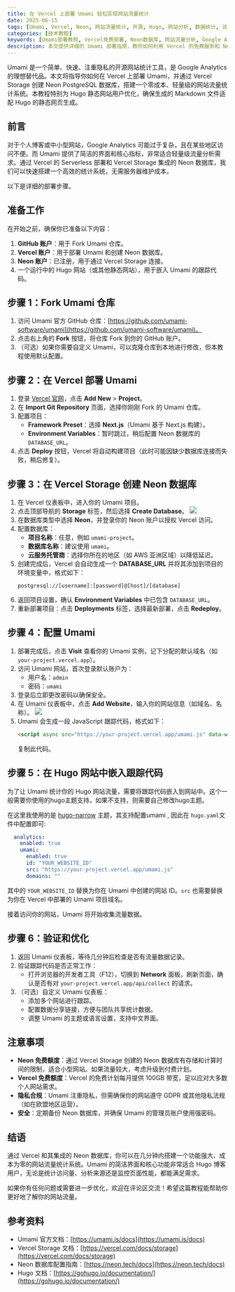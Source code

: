 ```yaml
---
title: 在 Vercel 上部署 Umami 轻松实现网站流量统计
date: 2025-06-15
tags: [Umami, Vercel, Neon, 网站流量统计, 开源, Hugo, 网站分析, 数据统计, 访客统计, Google Analytics替代品, PostgreSQL, 零成本部署]
categories: [技术教程]
keywords: [Umami部署教程, Vercel免费部署, Neon数据库, 网站流量分析, Google Analytics替代方案, 开源统计工具, Hugo博客统计, 零成本建站, 网站访问量统计, 数据隐私保护]
description: 本文提供详细的 Umami 部署指南，教你如何利用 Vercel 的免费服务和 Neon PostgreSQL 数据库，快速搭建一个注重隐私的网站访问量统计系统。这个零成本解决方案特别适合个人博客和中小型网站，提供了比 Google Analytics 更轻量、更注重隐私的统计服务。通过 Vercel 的 Serverless 架构，你可以轻松实现网站流量监控，且完全兼容 Hugo 等静态网站。
---
```


Umami 是一个简单、快速、注重隐私的开源网站统计工具，是 Google Analytics 的理想替代品。本文将指导你如何在 Vercel 上部署 Umami，并通过 Vercel Storage 创建 Neon PostgreSQL 数据库，搭建一个零成本、轻量级的网站流量统计系统。本教程特别为 Hugo 静态网站用户优化，确保生成的 Markdown 文件适配 Hugo 的静态网页生成。

## 前言

对于个人博客或中小型网站，Google Analytics 可能过于复杂，且在某些地区访问不便。而 Umami 提供了简洁的界面和核心指标，非常适合轻量级流量分析需求。通过 Vercel 的 Serverless 部署和 Vercel Storage 集成的 Neon 数据库，我们可以快速搭建一个高效的统计系统，无需服务器维护成本。

以下是详细的部署步骤。

## 准备工作

在开始之前，确保你已准备以下内容：

1. **GitHub 账户**：用于 Fork Umami 仓库。
2. **Vercel 账户**：用于部署 Umami 和创建 Neon 数据库。
3. **Neon 账户**：已注册，用于通过 Vercel Storage 连接。
4. 一个运行中的 Hugo 网站（或其他静态网站），用于嵌入 Umami 的跟踪代码。

## 步骤 1：Fork Umami 仓库

1. 访问 Umami 官方 GitHub 仓库：[https://github.com/umami-software/umami](https://github.com/umami-software/umami)。
2. 点击右上角的 **Fork** 按钮，将仓库 Fork 到你的 GitHub 账户。
3. （可选）如果你需要自定义 Umami，可以克隆仓库到本地进行修改，但本教程使用默认配置。

## 步骤 2：在 Vercel 部署 Umami

1. 登录 [Vercel 官网](https://vercel.com/)，点击 **Add New** > **Project**。
2. 在 **Import Git Repository** 页面，选择你刚刚 Fork 的 Umami 仓库。
3. 配置项目：
   - **Framework Preset**：选择 **Next.js**（Umami 基于 Next.js 构建）。
   - **Environment Variables**：暂时跳过，稍后配置 Neon 数据库的 `DATABASE_URL`。
4. 点击 **Deploy** 按钮，Vercel 将自动构建项目（此时可能因缺少数据库连接而失败，稍后修复）。

## 步骤 3：在 Vercel Storage 创建 Neon 数据库

1. 在 Vercel 仪表板中，进入你的 Umami 项目。
2. 点击顶部导航的 **Storage** 标签，然后选择 **Create Database**。
![](https://img.music-poster.art/2025/06/cba773362305001171fb5d0defb4f960.png)
3. 在数据库类型中选择 **Neon**，并登录你的 Neon 账户以授权 Vercel 访问。
4. 配置数据库：
   - **项目名称**：任意，例如 `umami-project`。
   - **数据库名称**：建议使用 `umami`。
   - **云服务托管商**：选择你所在的地区（如 AWS 亚洲区域）以降低延迟。
5. 创建完成后，Vercel 会自动生成一个 **DATABASE_URL** 并将其添加到项目的环境变量中，格式如下：
   ```
   postgresql://[username]:[password]@[host]/[database]
   ```
6. 返回项目设置，确认 **Environment Variables** 中已包含 `DATABASE_URL`。
7. 重新部署项目：点击 **Deployments** 标签，选择最新部署，点击 **Redeploy**。

## 步骤 4：配置 Umami

1. 部署完成后，点击 **Visit** 查看你的 Umami 实例，记下分配的默认域名（如 `your-project.vercel.app`）。
2. 访问 Umami 网站，首次登录默认账户为：
   - 用户名：`admin`
   - 密码：`umami`
3. 登录后立即更改密码以确保安全。
4. 在 Umami 仪表板中，点击 **Add Website**，输入你的网站信息（如域名、名称）。
![](https://img.music-poster.art/2025/06/2b0b37c13001ea761ffcd370f170defc.png)
5. Umami 会生成一段 JavaScript 跟踪代码，格式如下：
   ```html
   <script async src="https://your-project.vercel.app/umami.js" data-website-id="YOUR_WEBSITE_ID"></script>
   ```
   复制此代码。

## 步骤 5：在 Hugo 网站中嵌入跟踪代码

为了让 Umami 统计你的 Hugo 网站流量，需要将跟踪代码嵌入到网站中。这个一般需要你使用的hugo主题支持，如果不支持，则需要自己修改hugo主题。

在这里我使用的是 [hugo-narrow](https://github.com/luizdepra/hugo-narrow) 主题，其支持配置umami , 因此在 `hugo.yaml`文件中配置即可:
```yaml
  analytics:
    enabled: true
    umami: 
      enabled: true
      id: "YOUR_WEBSITE_ID"
      src: "https://your-project.vercel.app/umami.js"
      domains: ""
```
其中的 `YOUR_WEBSITE_ID` 替换为你在 Umami 中创建的网站 ID。`src` 也需要替换为你在 Vercel 中部署的 Umami 项目域名。

接着访问你的网站，Umami 将开始收集流量数据。

## 步骤 6：验证和优化

1. 返回 Umami 仪表板，等待几分钟后检查是否有流量数据记录。
2. 验证跟踪代码是否正常工作：
   - 打开浏览器的开发者工具（F12），切换到 **Network** 面板，刷新页面，确认是否有对 `your-project.vercel.app/api/collect` 的请求。
3. （可选）自定义 Umami 仪表板：
   - 添加多个网站进行跟踪。
   - 配置数据分享链接，方便与团队共享统计数据。
   - 调整 Umami 的主题或语言设置，支持中文界面。

## 注意事项

- **Neon 免费额度**：通过 Vercel Storage 创建的 Neon 数据库有存储和计算时间的限制，适合小型网站。如果流量较大，考虑升级到付费计划。
- **Vercel 免费额度**：Vercel 的免费计划每月提供 100GB 带宽，足以应对大多数个人网站需求。
- **隐私合规**：Umami 注重隐私，但需确保你的网站遵守 GDPR 或其他隐私法规（如在欧盟地区运营）。
- **安全**：定期备份 Neon 数据库，并确保 Umami 的管理员账户使用强密码。

## 结语

通过 Vercel 和其集成的 Neon 数据库，你可以在几分钟内搭建一个功能强大、成本为零的网站流量统计系统。Umami 的简洁界面和核心功能非常适合 Hugo 博客用户，无论是统计访问量、分析来源还是监控页面性能，都能满足需求。

如果你有任何问题或需要进一步优化，欢迎在评论区交流！希望这篇教程能帮助你更好地了解你的网站流量。

## 参考资料

- Umami 官方文档：[https://umami.is/docs](https://umami.is/docs)
- Vercel Storage 文档：[https://vercel.com/docs/storage](https://vercel.com/docs/storage)
- Neon 数据库配置指南：[https://neon.tech/docs](https://neon.tech/docs)
- Hugo 文档：[https://gohugo.io/documentation/](https://gohugo.io/documentation/)